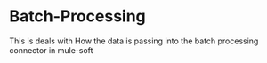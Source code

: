 # Batch-Processing
This is deals with How the data is passing into the batch processing connector in mule-soft 
